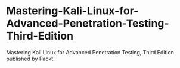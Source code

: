 # Mastering-Kali-Linux-for-Advanced-Penetration-Testing-Third-Edition
Mastering Kali Linux for Advanced Penetration Testing, Third Edition published by Packt
